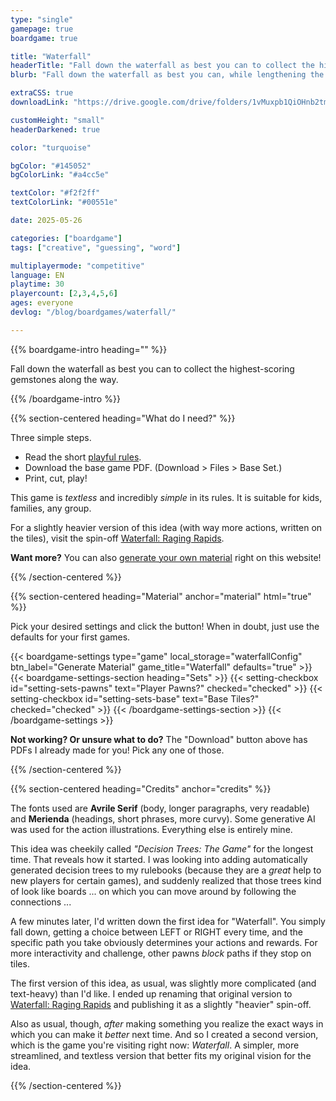 ```yaml
---
type: "single"
gamepage: true
boardgame: true

title: "Waterfall"
headerTitle: "Fall down the waterfall as best you can to collect the highest-scoring gemstones along the way."
blurb: "Fall down the waterfall as best you can, while lengthening the waterfall as you play, to collect the highest-scoring gemstones along the way."

extraCSS: true
downloadLink: "https://drive.google.com/drive/folders/1vMuxpb1QiOHnb2tmGOcu50q0xkyRcE9i"

customHeight: "small"
headerDarkened: true

color: "turquoise"

bgColor: "#145052"
bgColorLink: "#a4cc5e"

textColor: "#f2f2ff"
textColorLink: "#00551e"

date: 2025-05-26

categories: ["boardgame"]
tags: ["creative", "guessing", "word"]

multiplayermode: "competitive"
language: EN
playtime: 30
playercount: [2,3,4,5,6]
ages: everyone
devlog: "/blog/boardgames/waterfall/"

---
```


{{% boardgame-intro heading="" %}}

Fall down the waterfall as best you can to collect the highest-scoring gemstones along the way.

{{% /boardgame-intro %}}

{{% section-centered heading="What do I need?" %}}

Three simple steps.
* Read the short [playful rules](rules).
* Download the base game PDF. (Download > Files > Base Set.)
* Print, cut, play!

This game is _textless_ and incredibly _simple_ in its rules. It is suitable for kids, families, any group. 

For a slightly heavier version of this idea (with way more actions, written on the tiles), visit the spin-off [Waterfall: Raging Rapids](/waterfall-raging-rapids/). 

**Want more?** You can also [generate your own material](#material) right on this website!

{{% /section-centered %}}

{{% section-centered heading="Material" anchor="material" html="true" %}}

<p>Pick your desired settings and click the button! When in doubt, just use the defaults for your first games.</p>

{{< boardgame-settings type="game" local_storage="waterfallConfig" btn_label="Generate Material" game_title="Waterfall" defaults="true" >}}
  {{< boardgame-settings-section heading="Sets" >}}
    {{< setting-checkbox id="setting-sets-pawns" text="Player Pawns?" checked="checked" >}}
    {{< setting-checkbox id="setting-sets-base" text="Base Tiles?" checked="checked" >}}
  {{< /boardgame-settings-section >}}
{{< /boardgame-settings >}}

<p class="settings-remark"><strong>Not working? Or unsure what to do?</strong> The "Download" button above has PDFs I already made for you! Pick any one of those.</p>

{{% /section-centered %}}

{{% section-centered heading="Credits" anchor="credits" %}}

The fonts used are **Avrile Serif** (body, longer paragraphs, very readable) and **Merienda** (headings, short phrases, more curvy). Some generative AI was used for the action illustrations. Everything else is entirely mine.

This idea was cheekily called _"Decision Trees: The Game"_ for the longest time. That reveals how it started. I was looking into adding automatically generated decision trees to my rulebooks (because they are a _great_ help to new players for certain games), and suddenly realized that those trees kind of look like boards ... on which you can move around by following the connections ...

A few minutes later, I'd written down the first idea for "Waterfall". You simply fall down, getting a choice between LEFT or RIGHT every time, and the specific path you take obviously determines your actions and rewards. For more interactivity and challenge, other pawns _block_ paths if they stop on tiles.

The first version of this idea, as usual, was slightly more complicated (and text-heavy) than I'd like. I ended up renaming that original version to [Waterfall: Raging Rapids](/waterfall-raging-rapids/) and publishing it as a slightly "heavier" spin-off.

Also as usual, though, _after_ making something you realize the exact ways in which you can make it _better_ next time. And so I created a second version, which is the game you're visiting right now: _Waterfall_. A simpler, more streamlined, and textless version that better fits my original vision for the idea.

{{% /section-centered %}}
